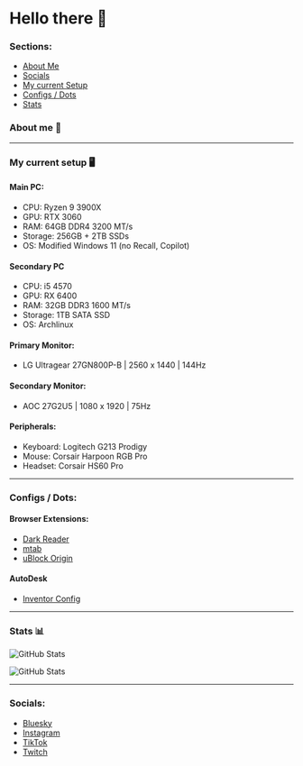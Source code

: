 # Hello there 👋

### Sections:
- [About Me](#about-me-)
- [Socials](#socials)
- [My current Setup](#my-current-setup-%EF%B8%8F)
- [Configs / Dots](#configs--dots)
- [Stats](#stats-)

### About me 👤

___
### My current setup 🖥️

#### Main PC:
- CPU: Ryzen 9 3900X
- GPU: RTX 3060
- RAM: 64GB DDR4 3200 MT/s
- Storage: 256GB + 2TB SSDs
- OS: Modified Windows 11 (no Recall, Copilot)

#### Secondary PC
- CPU: i5 4570
- GPU: RX 6400
- RAM: 32GB DDR3 1600 MT/s
- Storage: 1TB SATA SSD
- OS: Archlinux

#### Primary Monitor:
- LG Ultragear 27GN800P-B | 2560 x 1440 | 144Hz
#### Secondary Monitor:
- AOC 27G2U5 | 1080 x 1920 | 75Hz

#### Peripherals:
- Keyboard: Logitech G213 Prodigy
- Mouse: Corsair Harpoon RGB Pro
- Headset: Corsair HS60 Pro
___
### Configs / Dots:

#### Browser Extensions:
- [Dark Reader](configs/BrowserExtensions/DarkReader)
- [mtab](configs/BrowserExtensions/mtab)
- [uBlock Origin](configs/BrowserExtensions/uBlockOrigin)

#### AutoDesk
- [Inventor Config](configs/AutoDesk)

___
### Stats 📊

![GitHub Stats](https://github-readme-stats.vercel.app/api?username=NoobieDevX&show_icons=true&hide_border=true&count_private=true&bg_color=24273a&title_color=c6a0f6&icon_color=c6a0f6&text_color=cad3f5)

![GitHub Stats](https://github-readme-stats.vercel.app/api/top-langs/?username=NoobieDevX&show_icons=true&hide_border=true&layout=compact&bg_color=24273a&title_color=c6a0f6&icon_color=c6a0f6&text_color=cad3f5)

___
### Socials: 
- [Bluesky](https://bsky.app/profile/mcxt.bsky.social)
- [Instagram](https://www.instagram.com/_henri.161)
- [TikTok](https://www.tiktok.com/@_mcxt)
- [Twitch](https://www.twitch.tv/noobiedevx)
